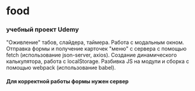 # food
### учебный проект Udemy
"Оживление" табов, слайдера, таймера. Работа с модальным окном. Отправка формы и получение карточек "меню" с сервера с помощью fetch (использование json-server, axios). Создание динамического калькулятора, работа с localStorage. Разбивка JS на модули и сборка c помощью webpack (использование babel).

#### Для корректной работы формы нужен сервер
